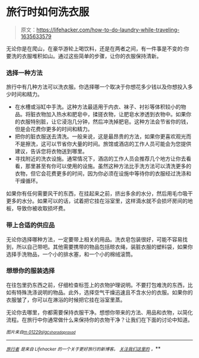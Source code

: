 # 旅行时如何洗衣服

> 原文：<https://lifehacker.com/how-to-do-laundry-while-traveling-1635633579>

无论你是在爬山，在豪华游轮上喝饮料，还是在两者之间，有一件事是不变的:你要洗的衣服堆积如山。通过这些简单的步骤，让你的衣服保持清新。



### 选择一种方法

旅行中有几种方法可以洗衣服。你选择哪一个取决于你想花多少钱以及你想投入多少时间和精力。

*   在水槽或浴缸中手洗。这种方法最适用于内衣、袜子、衬衫等体积较小的物品。将脏衣物加入热水和肥皂中，揉搓衣物，让肥皂水渗透到衣物中。如果你的衣服特别脏，让它浸泡几分钟，然后冲洗掉肥皂。这种方法会节省你的钱，但是会花费你更多的时间和精力。
*   把你的脏衣服送去清洗。一般来说，这是最昂贵的方法，如果你更喜欢观光而不是擦洗，这可以节省你大量的时间。旅馆或酒店的工作人员可能会为您提供建议，告诉您将衣物送到哪里。
*   寻找附近的洗衣设施。通常情况下，酒店的工作人员会推荐几个地方让你去看看，那里甚至有你可以使用的设施。虽然这种方法比手洗方法可以清洗更多的衣物，但它会花费更多的时间，因为你必须在设施中等待你的衣服经过洗涤和干燥循环。

如果你有任何需要风干的东西，在挂起来之前，挤出多余的水分，然后用毛巾吸干更多的水分。如果可以的话，试着把它挂在浴室里，这样滴水就不会损坏房间的地板，导致你被收取损坏费。

### 带上合适的供应品

无论你选择哪种方法，一定要带上相关的用品。洗衣皂包装很好，可能不容易找到，所以自己带吧。其他需要携带的物品包括晾衣绳，装脏衣服的塑料袋，如果你选择手洗物品，一个小的排水塞，和一个小的棉绒滚筒。

### 想想你的服装选择

在往包里扔东西之前，仔细检查标签上的衣物护理说明。不要打包难洗的东西，比如有特殊洗涤说明的物品。此外，选择空气干燥迅速且不含水分的衣服。如果你的衣服皱了，你可以在淋浴的时候把它挂在浴室里蒸。

无论你去哪里，你都需要保持衣服干净。想想你带来的方法、用品和衣物，以简化流程。在旅行中你通常做什么来保持你的衣物干净？让我们在下面的讨论中知道。

<small>*图片来自*</small>[<small>*m 01229*</small>](https://www.flickr.com/photos/39908901@N06/8644697472/)<small></small>*[<small>*slgc*</small>](https://www.flickr.com/photos/slgc/7711733850/)<small>*[<small>*sharadaprasad*</small>](https://www.flickr.com/photos/sharadaprasad/9155786657/)<small></small>*</small>*

* * *

***[<small>*旅行者*</small>](http://wayfarer.lifehacker.com/) <small>*是来自 Lifehacker 的一个关于更好旅行的新博客。*</small> [<small>*关注我们这里的*</small>](https://twitter.com/WayfarerLH) <small>*。*</small>***